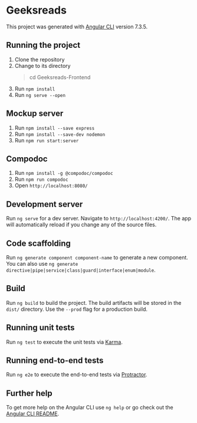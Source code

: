 # Geeksreads

This project was generated with [Angular CLI](https://github.com/angular/angular-cli) version 7.3.5.

## Running the project

1. Clone the repository
2. Change to its directory
    > cd Geeksreads-Frontend
3. Run `npm install`
4. Run `ng serve --open`

## Mockup server

1. Run `npm install --save express`
2. Run `npm install --save-dev nodemon`
3. Run `npm run start:server`

## Compodoc

1. Run `npm install -g @compodoc/compodoc`
2. Run `npm run compodoc`
3. Open `http://localhost:8080/`

## Development server

Run `ng serve` for a dev server. Navigate to `http://localhost:4200/`. The app will automatically reload if you change any of the source files.

## Code scaffolding

Run `ng generate component component-name` to generate a new component. You can also use `ng generate directive|pipe|service|class|guard|interface|enum|module`.

## Build

Run `ng build` to build the project. The build artifacts will be stored in the `dist/` directory. Use the `--prod` flag for a production build.

## Running unit tests

Run `ng test` to execute the unit tests via [Karma](https://karma-runner.github.io).

## Running end-to-end tests

Run `ng e2e` to execute the end-to-end tests via [Protractor](http://www.protractortest.org/).

## Further help

To get more help on the Angular CLI use `ng help` or go check out the [Angular CLI README](https://github.com/angular/angular-cli/blob/master/README.md).
